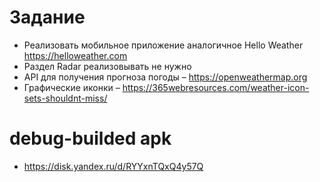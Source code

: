 # Задание
- Реализовать мобильное приложение аналогичное Hello Weather https://helloweather.com
- Раздел Radar реализовывать не нужно
- API для получения прогноза погоды – https://openweathermap.org
- Графические иконки – https://365webresources.com/weather-icon-sets-shouldnt-miss/

# debug-builded apk
- https://disk.yandex.ru/d/RYYxnTQxQ4y57Q
